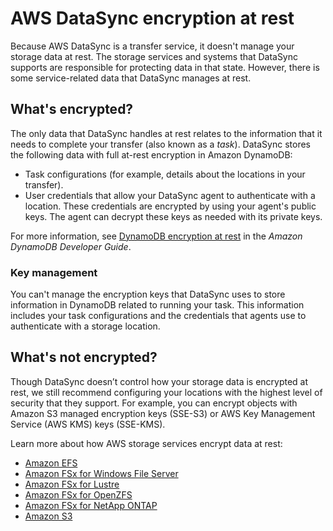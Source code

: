 # AWS DataSync encryption at rest<a name="encrypting-data"></a>

Because AWS DataSync is a transfer service, it doesn't manage your storage data at rest\. The storage services and systems that DataSync supports are responsible for protecting data in that state\. However, there is some service\-related data that DataSync manages at rest\.

## What's encrypted?<a name="what-is-encrypted"></a>

The only data that DataSync handles at rest relates to the information that it needs to complete your transfer \(also known as a *task*\)\. DataSync stores the following data with full at\-rest encryption in Amazon DynamoDB:
+ Task configurations \(for example, details about the locations in your transfer\)\.
+ User credentials that allow your DataSync agent to authenticate with a location\. These credentials are encrypted by using your agent's public keys\. The agent can decrypt these keys as needed with its private keys\.

For more information, see [DynamoDB encryption at rest](https://docs.aws.amazon.com/amazondynamodb/latest/developerguide/EncryptionAtRest.html) in the *Amazon DynamoDB Developer Guide*\.

### Key management<a name="key-management"></a>

You can't manage the encryption keys that DataSync uses to store information in DynamoDB related to running your task\. This information includes your task configurations and the credentials that agents use to authenticate with a storage location\.

## What's not encrypted?<a name="what-is-not-encrpyted"></a>

Though DataSync doesn’t control how your storage data is encrypted at rest, we still recommend configuring your locations with the highest level of security that they support\. For example, you can encrypt objects with Amazon S3 managed encryption keys \(SSE\-S3\) or AWS Key Management Service \(AWS KMS\) keys \(SSE\-KMS\)\.

Learn more about how AWS storage services encrypt data at rest:
+ [Amazon EFS](https://docs.aws.amazon.com/efs/latest/ug/encryption-at-rest.html)
+ [Amazon FSx for Windows File Server](https://docs.aws.amazon.com/fsx/latest/WindowsGuide/encryption-at-rest.html)
+ [Amazon FSx for Lustre](https://docs.aws.amazon.com/fsx/latest/LustreGuide/encryption-at-rest.html)
+ [Amazon FSx for OpenZFS](https://docs.aws.amazon.com/fsx/latest/OpenZFSGuide/encryption-rest.html)
+ [Amazon FSx for NetApp ONTAP](https://docs.aws.amazon.com/fsx/latest/ONTAPGuide/encryption-at-rest.html)
+ [Amazon S3](https://docs.aws.amazon.com/AmazonS3/latest/userguide/serv-side-encryption.html)